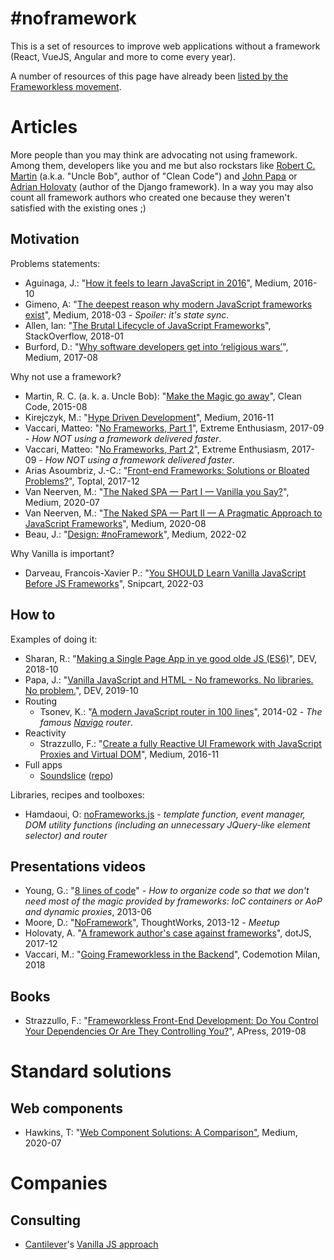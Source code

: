 # #noframework

This is a set of resources to improve web applications without a framework (React, VueJS, Angular and more to come 
every year).

A number of resources of this page have already been [listed by the Frameworkless movement](https://github.com/frameworkless-movement/awesome-frameworkless).

# Articles

More people than you may think are advocating not using framework. 
Among them, developers like you and me but also rockstars like 
[Robert C. Martin](https://fr.wikipedia.org/wiki/Robert_C._Martin) (a.k.a. "Uncle Bob", author of "Clean Code") and 
[John Papa](https://www.johnpapa.net) or
[Adrian Holovaty](https://en.wikipedia.org/wiki/Adrian_Holovaty) (author of the Django framework). 
In a way you may also count all framework authors who created one because they weren't satisfied with the existing ones ;)  

## Motivation

Problems statements:

- Aguinaga, J.: "[How it feels to learn JavaScript in 2016](https://medium.com/hackernoon/how-it-feels-to-learn-javascript-in-2016-d3a717dd577f#.758uh588b)", Medium, 2016-10
- Gimeno, A: "[The deepest reason why modern JavaScript frameworks exist](https://medium.com/dailyjs/the-deepest-reason-why-modern-javascript-frameworks-exist-933b86ebc445)", Medium, 2018-03 - *Spoiler: it's state sync*.
- Allen, Ian: "[The Brutal Lifecycle of JavaScript Frameworks](https://stackoverflow.blog/2018/01/11/brutal-lifecycle-javascript-frameworks)", StackOverflow, 2018-01
- Burford, D.: "[Why software developers get into ‘religious wars’](https://medium.com/@DomBurf/why-software-developers-get-into-religious-wars-f2abf0dd8e3e)", Medium, 2017-08

Why not use a framework?

- Martin, R. C. (a. k. a. Uncle Bob): "[Make the Magic go away](https://blog.cleancoder.com/uncle-bob/2015/08/06/LetTheMagicDie.html)", Clean Code, 2015-08
- Kirejczyk, M.: "[Hype Driven Development](https://blog.daftcode.pl/hype-driven-development-3469fc2e9b22#.xzb70jlwe)", Medium, 2016-11
- Vaccari, Matteo: "[No Frameworks, Part 1](http://matteo.vaccari.name/blog/archives/1019)", Extreme Enthusiasm, 2017-09 - *How NOT using a framework delivered faster*. 
- Vaccari, Matteo: "[No Frameworks, Part 2](http://matteo.vaccari.name/blog/archives/1022)", Extreme Enthusiasm, 2017-09 - *How NOT using a framework delivered faster*. 
- Arias Asoumbriz, J.-C.: "[Front-end Frameworks: Solutions or Bloated Problems?](https://www.toptal.com/javascript/are-big-front-end-frameworks-bad)", Toptal, 2017-12
- Van Neerven, M.: "[The Naked SPA — Part I — Vanilla you Say?](https://medium.com/cto-as-a-service/the-naked-spa-part-i-96980aa1e9f9)", Medium, 2020-07
- Van Neerven, M.: "[The Naked SPA — Part II — A Pragmatic Approach to JavaScript Frameworks](https://medium.com/cto-as-a-service/the-naked-spa-part-ii-a-pragmatic-approach-to-javascript-frameworks-85601a36101f)", Medium, 2020-08
- Beau, J.: "[Design: #noFramework](https://javarome.medium.com/design-noframework-bbc00a02d9b3)", Medium, 2022-02

Why Vanilla is important?

- Darveau, Francois-Xavier P.: "[You SHOULD Learn Vanilla JavaScript Before JS Frameworks](https://snipcart.com/blog/learn-vanilla-javascript-before-using-js-frameworks)", Snipcart, 2022-03

## How to

Examples of doing it:

- Sharan, R.: "[Making a Single Page App in ye good olde JS (ES6)](https://dev.to/rishavs/making-a-single-page-app-in-ye-good-olde-js-es6-3eng)", DEV, 2018-10
- Papa, J.: "[Vanilla JavaScript and HTML - No frameworks. No libraries. No problem.](https://dev.to/pluralsight/vanilla-javascript-and-html-no-frameworks-no-libraries-no-problem-2n99)", DEV, 2019-10
- Routing
  - Tsonev, K.: "[A modern JavaScript router in 100 lines](https://krasimirtsonev.com/blog/article/A-modern-JavaScript-router-in-100-lines-history-api-pushState-hash-url)", 2014-02 - *The famous [Navigo](https://github.com/krasimir/navigo) router*.
- Reactivity
  - Strazzullo, F.: "[Create a fully Reactive UI Framework with JavaScript Proxies and Virtual DOM](https://medium.com/flowingis/create-a-fully-reactive-ui-framework-with-javascript-proxies-and-virtual-dom-c6fb28253776)", Medium, 2016-11
- Full apps
  - [Soundslice](https://www.soundslice.com) ([repo](https://github.com/soundslice))

Libraries, recipes and toolboxes: 

- Hamdaoui, O: [noFrameworks.js](https://github.com/oussamahamdaoui/noframework.js) - *template function, event manager, DOM utility functions (including an unnecessary JQuery-like element selector) and router*

## Presentations videos

- Young, G.: "[8 lines of code](https://www.infoq.com/presentations/8-lines-code-refactoring/)" - *How to organize code so that we don't need most of the magic provided by frameworks: IoC containers or AoP and dynamic proxies*, 2013-06
- Moore, D.: "[NoFramework](https://www.meetup.com/manchester-geek-nights/events/151901802/)", ThoughtWorks, 2013-12 - *Meetup*
- Holovaty, A. "[A framework author's case against frameworks](https://www.dotconferences.com/2017/12/adrian-holovaty-a-framework-author-case-against-frameworks)", dotJS, 2017-12
- Vaccari, M.: "[Going Frameworkless in the Backend](https://www.youtube.com/watch?v=hepg9freOxg)", Codemotion Milan, 2018

## Books

- Strazzullo, F.: "[Frameworkless Front-End Development: Do You Control Your Dependencies Or Are They Controlling You?](https://www.amazon.fr/Frameworkless-Front-End-Development-Dependencies-Controlling/dp/1484249666)", APress, 2019-08

# Standard solutions

## Web components

- Hawkins, T: "[Web Component Solutions: A Comparison"](https://levelup.gitconnected.com/web-component-solutions-a-comparison-e2fa25c34730), Medium, 2020-07

# Companies

## Consulting
- [Cantilever](https://cantilever.co/)'s [Vanilla JS approach](https://www.notion.so/Our-Javascript-Approach-28cb3016a1eb477cbf8ca3a2cd05fca6)

